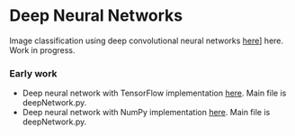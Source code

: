 # Deep Neural Networks

Image classification using deep convolutional neural networks [here](src/CNN)] here. Work in progress.

### Early work 
* Deep neural network with TensorFlow implementation [here](src/npNetwork). Main file is deepNetwork.py.
* Deep neural network with NumPy implementation [here](src/tfNetwork). Main file is deepNetwork.py.

